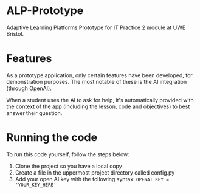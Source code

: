 # ALP-Prototype
Adaptive Learning Platforms Prototype for IT Practice 2 module at UWE Bristol.

# Features
As a prototype application, only certain features have been developed, for demonstration purposes. The most notable of these 
is the AI integration (through OpenAI).

When a student uses the AI to ask for help, it's automatically provided with the context of the app (including the lesson, code and objectives) to best answer their question. 

# Running the code
To run this code yourself, follow the steps below:
1. Clone the project so you have a local copy
2. Create a file in the uppermost project directory called config.py
3. Add your open AI key with the following syntax: `OPENAI_KEY = 'YOUR_KEY_HERE'`
